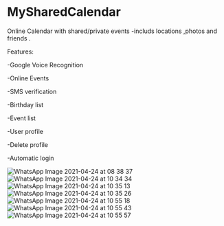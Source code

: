 # MySharedCalendar

Online Calendar with shared/private events -includs locations ,photos and friends .

Features:

-Google Voice Recognition

-Online Events

-SMS verification

-Birthday list

-Event list

-User profile

-Delete profile

-Automatic login

![WhatsApp Image 2021-04-24 at 08 38 37](https://user-images.githubusercontent.com/72870423/116368781-5d68ed00-a811-11eb-85f9-f15042b1ec1b.jpeg)
![WhatsApp Image 2021-04-24 at 10 34 34](https://user-images.githubusercontent.com/72870423/116368792-5fcb4700-a811-11eb-8bde-454fa505d657.jpeg)
![WhatsApp Image 2021-04-24 at 10 35 13](https://user-images.githubusercontent.com/72870423/116368811-62c63780-a811-11eb-9941-30338143f10b.jpeg)
![WhatsApp Image 2021-04-24 at 10 35 26](https://user-images.githubusercontent.com/72870423/116368823-65c12800-a811-11eb-81a0-8204b622ff5d.jpeg)
![WhatsApp Image 2021-04-24 at 10 55 18](https://user-images.githubusercontent.com/72870423/116368833-678aeb80-a811-11eb-895c-b622a2dfe7a2.jpeg)
![WhatsApp Image 2021-04-24 at 10 55 43](https://user-images.githubusercontent.com/72870423/116368844-69ed4580-a811-11eb-9ddf-a556be52cd11.jpeg)
![WhatsApp Image 2021-04-24 at 10 55 57](https://user-images.githubusercontent.com/72870423/116368851-6b1e7280-a811-11eb-8fd5-cca66c88a8cf.jpeg)

